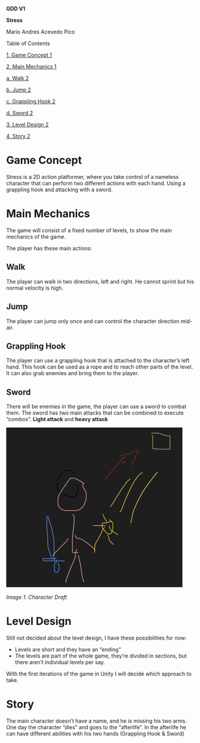 **GDD V1**

**Stress**

Mario Andres Acevedo Pico

Table of Contents

[1\. Game Concept 1](#_Toc199316705)

[2\. Main Mechanics 1](#_Toc199316706)

[a. Walk 2](#_Toc199316707)

[b. Jump 2](#_Toc199316708)

[c. Grappling Hook 2](#_Toc199316709)

[d. Sword 2](#_Toc199316710)

[3\. Level Design 2](#_Toc199316711)

[4\. Story 2](#_Toc199316712)

# Game Concept

Stress is a 2D action platformer, where you take control of a nameless character that can perform two different actions with each hand. Using a grappling hook and attacking with a sword.

# Main Mechanics

The game will consist of a fixed number of levels, to show the main mechanics of the game.

The player has these main actions:

## Walk

The player can walk in two directions, left and right. He cannot sprint but his normal velocity is high.

## Jump

The player can jump only once and can control the character direction mid-air.

## Grappling Hook

The player can use a grappling hook that is attached to the character’s left hand. This hook can be used as a rope and to reach other parts of the level. It can also grab enemies and bring them to the player.

## Sword

There will be enemies in the game, the player can use a sword to combat them. The sword has two main attacks that can be combined to execute “combos”. **Light attack** and **heavy attack**

![A drawing of a person holding a sword](Aspose.Words.d7e00b31-5621-4785-8c7b-81ee39d00b9f.001.png)

*Image 1. Character Draft*

# Level Design

Still not decided about the level design, I have these possibilities for now:

- Levels are short and they have an “ending”
- The levels are part of the whole game, they’re divided in sections, but there aren’t individual levels per say.

With the first iterations of the game in Unity I will decide which approach to take.

# Story

The main character doesn’t have a name, and he is missing his two arms. One day the character “dies” and goes to the “afterlife”. In the afterlife he can have different abilities with his two hands (Grappling Hook & Sword)
